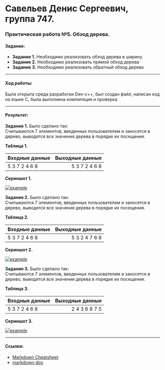 # Савельев Денис Сергеевич, группа 747. #
### Практическая работа №5. Обзод дерева. ###
#### Задание: ####
- **Задание 1.** Необходимо	реализовать	обход	дерева	в	ширину.
- **Задание 2.** Необходимо	реализовать	прямой	обход	дерева
- **Задание 3.** Необходимо	реализовать	обратный	обход	дерева

___
#### Ход работы: ####
   Была открыта среда разработки Dev-c++, был создан файл, написан код на языке С, была выполнена компиляция и проверка.

___
#### Результат: ####
  **Задание 1.** Было сделано так:  
  Считываются 7 элементов, введенных пользователем и заносятся в дерево, выводятся все значения дерева в порядке их посещения.
  
  **Таблица 1.**
  
| Входные данные | Выходные данные |
| :------------- | --------------: |
| 5 3 7 2 4 6 8  |  5 3 7 2 4 6 8  |

  
  **Скриншот 1.**
  
[![example]()](пример1)  
    
   **Задание 2.** Было сделано так:  
  Считываются 7 элементов, введенных пользователем и заносятся в дерево, выводятся все значения дерева в порядке их посещения.
  
  **Таблица 2.**
  
| Входные данные | Выходные данные |
| :------------- | --------------: |
| 5 3 7 2 4 6 8  |  5 3 2 4 7 6 8  |

  
  **Скриншот 2.**
  
[![example](https://pp.userapi.com/c852036/v852036872/f12b1/WqUVSFd4MbM.jpg)](пример2)  
  
   **Задание 3.** Было сделано так:  
  Считываются 7 элементов, введенных пользователем и заносятся в дерево, выводятся все значения дерева в порядке их посещения.
  
  **Таблица 3.**
  
| Входные данные | Выходные данные |
| :------------- | --------------: |
| 5 3 7 2 4 6 8  | 2 4 3 6 8 7 5   |

  
  **Скриншот 3.**
  
[![example](https://pp.userapi.com/c847124/v847124362/1cea4b/Zk0EGXHKxYY.jpg)](пример3) 
___
#### Ссылки: ####  
- [Markdown Cheatsheet](https://github.com/adam-p/markdown-here/wiki/Markdown-Cheatsheet)
- [markdown-doc](https://github.com/OlgaVlasova/markdown-doc/blob/master/README.md#Parag)
